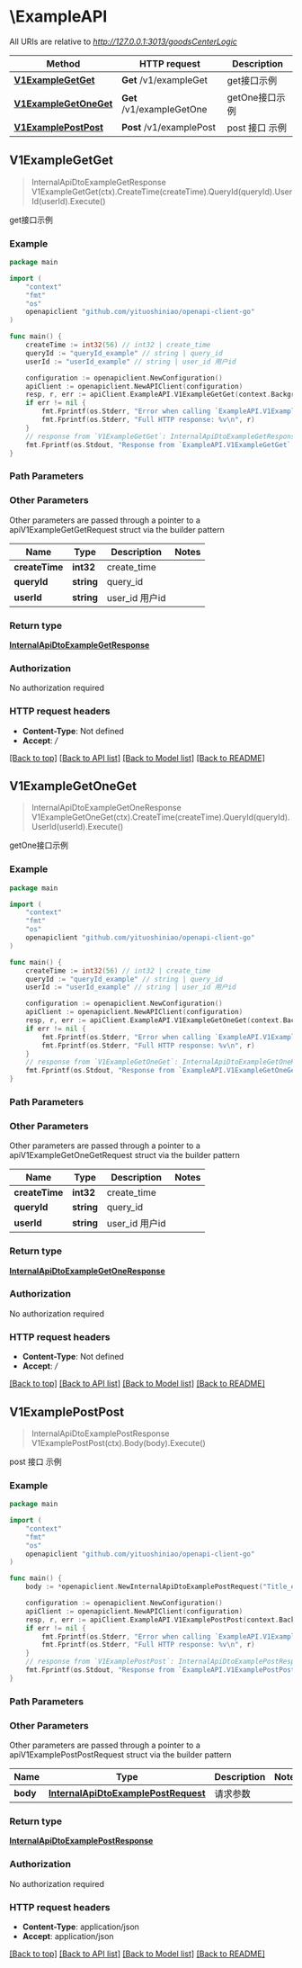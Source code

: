 # \ExampleAPI

All URIs are relative to *http://127.0.0.1:3013/goodsCenterLogic*

Method | HTTP request | Description
------------- | ------------- | -------------
[**V1ExampleGetGet**](ExampleAPI.md#V1ExampleGetGet) | **Get** /v1/exampleGet | get接口示例
[**V1ExampleGetOneGet**](ExampleAPI.md#V1ExampleGetOneGet) | **Get** /v1/exampleGetOne | getOne接口示例
[**V1ExamplePostPost**](ExampleAPI.md#V1ExamplePostPost) | **Post** /v1/examplePost | post 接口 示例



## V1ExampleGetGet

> InternalApiDtoExampleGetResponse V1ExampleGetGet(ctx).CreateTime(createTime).QueryId(queryId).UserId(userId).Execute()

get接口示例



### Example

```go
package main

import (
	"context"
	"fmt"
	"os"
	openapiclient "github.com/yituoshiniao/openapi-client-go"
)

func main() {
	createTime := int32(56) // int32 | create_time
	queryId := "queryId_example" // string | query_id
	userId := "userId_example" // string | user_id 用户id

	configuration := openapiclient.NewConfiguration()
	apiClient := openapiclient.NewAPIClient(configuration)
	resp, r, err := apiClient.ExampleAPI.V1ExampleGetGet(context.Background()).CreateTime(createTime).QueryId(queryId).UserId(userId).Execute()
	if err != nil {
		fmt.Fprintf(os.Stderr, "Error when calling `ExampleAPI.V1ExampleGetGet``: %v\n", err)
		fmt.Fprintf(os.Stderr, "Full HTTP response: %v\n", r)
	}
	// response from `V1ExampleGetGet`: InternalApiDtoExampleGetResponse
	fmt.Fprintf(os.Stdout, "Response from `ExampleAPI.V1ExampleGetGet`: %v\n", resp)
}
```

### Path Parameters



### Other Parameters

Other parameters are passed through a pointer to a apiV1ExampleGetGetRequest struct via the builder pattern


Name | Type | Description  | Notes
------------- | ------------- | ------------- | -------------
 **createTime** | **int32** | create_time | 
 **queryId** | **string** | query_id | 
 **userId** | **string** | user_id 用户id | 

### Return type

[**InternalApiDtoExampleGetResponse**](InternalApiDtoExampleGetResponse.md)

### Authorization

No authorization required

### HTTP request headers

- **Content-Type**: Not defined
- **Accept**: */*

[[Back to top]](#) [[Back to API list]](../README.md#documentation-for-api-endpoints)
[[Back to Model list]](../README.md#documentation-for-models)
[[Back to README]](../README.md)


## V1ExampleGetOneGet

> InternalApiDtoExampleGetOneResponse V1ExampleGetOneGet(ctx).CreateTime(createTime).QueryId(queryId).UserId(userId).Execute()

getOne接口示例



### Example

```go
package main

import (
	"context"
	"fmt"
	"os"
	openapiclient "github.com/yituoshiniao/openapi-client-go"
)

func main() {
	createTime := int32(56) // int32 | create_time
	queryId := "queryId_example" // string | query_id
	userId := "userId_example" // string | user_id 用户id

	configuration := openapiclient.NewConfiguration()
	apiClient := openapiclient.NewAPIClient(configuration)
	resp, r, err := apiClient.ExampleAPI.V1ExampleGetOneGet(context.Background()).CreateTime(createTime).QueryId(queryId).UserId(userId).Execute()
	if err != nil {
		fmt.Fprintf(os.Stderr, "Error when calling `ExampleAPI.V1ExampleGetOneGet``: %v\n", err)
		fmt.Fprintf(os.Stderr, "Full HTTP response: %v\n", r)
	}
	// response from `V1ExampleGetOneGet`: InternalApiDtoExampleGetOneResponse
	fmt.Fprintf(os.Stdout, "Response from `ExampleAPI.V1ExampleGetOneGet`: %v\n", resp)
}
```

### Path Parameters



### Other Parameters

Other parameters are passed through a pointer to a apiV1ExampleGetOneGetRequest struct via the builder pattern


Name | Type | Description  | Notes
------------- | ------------- | ------------- | -------------
 **createTime** | **int32** | create_time | 
 **queryId** | **string** | query_id | 
 **userId** | **string** | user_id 用户id | 

### Return type

[**InternalApiDtoExampleGetOneResponse**](InternalApiDtoExampleGetOneResponse.md)

### Authorization

No authorization required

### HTTP request headers

- **Content-Type**: Not defined
- **Accept**: */*

[[Back to top]](#) [[Back to API list]](../README.md#documentation-for-api-endpoints)
[[Back to Model list]](../README.md#documentation-for-models)
[[Back to README]](../README.md)


## V1ExamplePostPost

> InternalApiDtoExamplePostResponse V1ExamplePostPost(ctx).Body(body).Execute()

post 接口 示例



### Example

```go
package main

import (
	"context"
	"fmt"
	"os"
	openapiclient "github.com/yituoshiniao/openapi-client-go"
)

func main() {
	body := *openapiclient.NewInternalApiDtoExamplePostRequest("Title_example", "AppId_example", "Question_example") // InternalApiDtoExamplePostRequest | 请求参数

	configuration := openapiclient.NewConfiguration()
	apiClient := openapiclient.NewAPIClient(configuration)
	resp, r, err := apiClient.ExampleAPI.V1ExamplePostPost(context.Background()).Body(body).Execute()
	if err != nil {
		fmt.Fprintf(os.Stderr, "Error when calling `ExampleAPI.V1ExamplePostPost``: %v\n", err)
		fmt.Fprintf(os.Stderr, "Full HTTP response: %v\n", r)
	}
	// response from `V1ExamplePostPost`: InternalApiDtoExamplePostResponse
	fmt.Fprintf(os.Stdout, "Response from `ExampleAPI.V1ExamplePostPost`: %v\n", resp)
}
```

### Path Parameters



### Other Parameters

Other parameters are passed through a pointer to a apiV1ExamplePostPostRequest struct via the builder pattern


Name | Type | Description  | Notes
------------- | ------------- | ------------- | -------------
 **body** | [**InternalApiDtoExamplePostRequest**](InternalApiDtoExamplePostRequest.md) | 请求参数 | 

### Return type

[**InternalApiDtoExamplePostResponse**](InternalApiDtoExamplePostResponse.md)

### Authorization

No authorization required

### HTTP request headers

- **Content-Type**: application/json
- **Accept**: application/json

[[Back to top]](#) [[Back to API list]](../README.md#documentation-for-api-endpoints)
[[Back to Model list]](../README.md#documentation-for-models)
[[Back to README]](../README.md)

